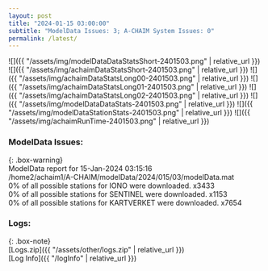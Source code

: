 ```yaml
---
layout: post
title: "2024-01-15 03:00:00"
subtitle: "ModelData Issues: 3; A-CHAIM System Issues: 0"
permalink: /latest/
---
```


![]({{ "/assets/img/modelDataDataStatsShort-2401503.png" | relative_url }})
![]({{ "/assets/img/achaimDataStatsShort-2401503.png" | relative_url }})
![]({{ "/assets/img/achaimDataStatsLong00-2401503.png" | relative_url }})
![]({{ "/assets/img/achaimDataStatsLong01-2401503.png" | relative_url }})
![]({{ "/assets/img/achaimDataStatsLong02-2401503.png" | relative_url }})
![]({{ "/assets/img/modelDataDataStats-2401503.png" | relative_url }})
![]({{ "/assets/img/modelDataStationStats-2401503.png" | relative_url }})
![]({{ "/assets/img/achaimRunTime-2401503.png" | relative_url }})


### ModelData Issues:  
  
{: .box-warning}  
 ModelData report for 15-Jan-2024 03:15:16   
 /home2/achaim1/A-CHAIM/modelData/2024/015/03/modelData.mat   
 0% of all possible stations for IONO were downloaded. x3433   
 0% of all possible stations for SENTINEL were downloaded. x1153   
 0% of all possible stations for KARTVERKET were downloaded. x7654   
  


### Logs:  
  
{: .box-note}  
[Logs.zip]({{ "/assets/other/logs.zip" | relative_url }})  
[Log Info]({{ "/logInfo" | relative_url }})  
